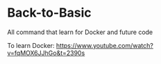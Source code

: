 # Back-to-Basic

All command that learn for Docker and future code 

To learn Docker: https://www.youtube.com/watch?v=fqMOX6JJhGo&t=2390s
